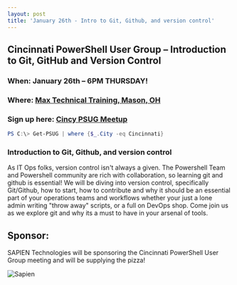 ```yaml
---
layout: post
title: 'January 26th - Intro to Git, Github, and version control'
---
```


## Cincinnati PowerShell User Group – Introduction to Git, GitHub and Version Control

### When: January 26th – 6PM THURSDAY!

### Where: [Max Technical Training, Mason, OH](https://goo.gl/maps/ijBGbvJQR3B2)

### Sign up here: [Cincy PSUG Meetup](http://www.meetup.com/TechLife-Cincinnati/events/236025105/)

```powershell
PS C:\> Get-PSUG | where {$_.City -eq Cincinnati}
```

### **Introduction to Git, Github, and version control**

As IT Ops folks, version control isn't always a given.  The Powershell Team and Powershell community are rich with collaboration, so learning git and github is essential!  We will be diving into version control, specifically Git/Github, how to start, how to contribute and why it should be an essential part of your operations teams and workflows whether your just a lone admin writing "throw away" scripts, or a full on DevOps shop.  Come join us as we explore git and why its a must to have in your arsenal of tools.

## Sponsor:

SAPIEN Technologies will be sponsoring the Cincinnati PowerShell User Group meeting and will be supplying the pizza!

![Sapien](http://cincypowershell.org/img/sapien.jpeg)
